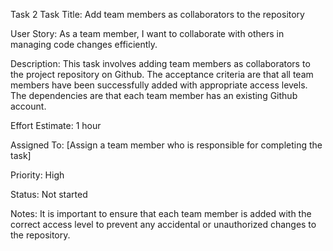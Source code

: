 Task 2
Task Title: Add team members as collaborators to the repository

User Story: As a team member, I want to collaborate with others in managing code changes efficiently.

Description: This task involves adding team members as collaborators to the project repository on Github. The acceptance criteria are that all team members have been successfully added with appropriate access levels. The dependencies are that each team member has an existing Github account.

Effort Estimate: 1 hour

Assigned To: [Assign a team member who is responsible for completing the task]

Priority: High

Status: Not started

Notes: It is important to ensure that each team member is added with the correct access level to prevent any accidental or unauthorized changes to the repository.
